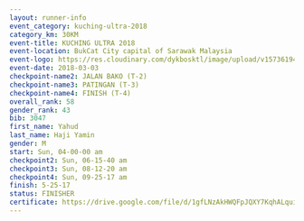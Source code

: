 ```yaml
--- 
layout: runner-info 
event_category: kuching-ultra-2018 
category_km: 30KM 
event-title: KUCHING ULTRA 2018 
event-location: BukCat City capital of Sarawak Malaysia 
event-logo: https://res.cloudinary.com/dykbosktl/image/upload/v1573619473/Logo/kuching-ultra-2018-logo_tlpvm5.png 
event-date: 2018-03-03 
checkpoint-name2: JALAN BAKO (T-2) 
checkpoint-name3: PATINGAN (T-3) 
checkpoint-name4: FINISH (T-4) 
overall_rank: 58
gender_rank: 43
bib: 3047
first_name: Yahud
last_name: Haji Yamin
gender: M
start: Sun, 04-00-00 am
checkpoint2: Sun, 06-15-40 am
checkpoint3: Sun, 08-12-20 am
checkpoint4: Sun, 09-25-17 am
finish: 5-25-17
status: FINISHER
certificate: https://drive.google.com/file/d/1gfLNzAkHWQFpJQXY7KqhALquii-ldXr/view?usp=sharing
--- 
```

